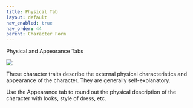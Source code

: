 ```yaml
---
title: Physical Tab
layout: default
nav_enabled: true
nav_order: 44
parent: Character Form
---
```


Physical and Appearance Tabs

![](/media/CharPhysTab.png)

These character traits describe the external physical characteristics and appearance of the character.  They are generally self-explanatory.

Use the Appearance tab to round out the physical description of the character with looks, style of dress, etc.


